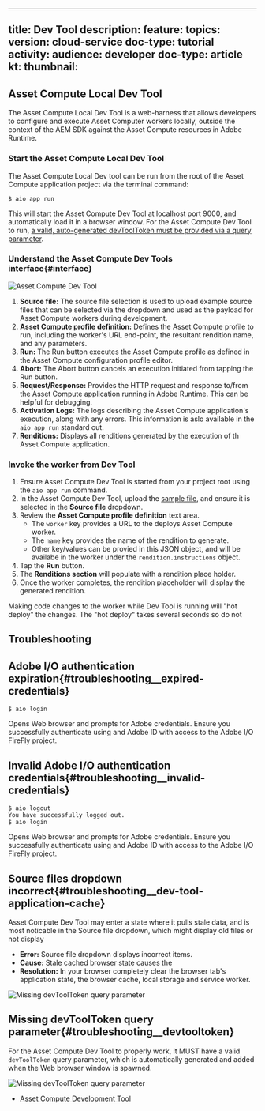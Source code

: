 
---
title: Dev Tool
description: 
feature: 
topics: 
version: cloud-service
doc-type: tutorial
activity: 
audience: developer
doc-type: article
kt: 
thumbnail: 
---

## Asset Compute Local Dev Tool

The Asset Compute Local Dev Tool is a web-harness that allows developers to configure and execute Asset Computer workers locally, outside the context of the AEM SDK against the Asset Compute resources in Adobe Runtime.

###  Start the Asset Compute Local Dev Tool

The Asset Compute Local Dev tool can be run from the root of the Asset Compute application project via the terminal command:

```
$ aio app run
```

This will start the Asset Compute Dev Tool at localhost port 9000, and automatically load it in a browser window. For the Asset Compute Dev Tool to run, [a valid, auto-generated devToolToken must be provided via a query parameter](#troubleshooting__devtooltoken).

### Understand the Asset Compute Dev Tools interface{#interface}

![Asset Compute Dev Tool]()

1. __Source file:__ The source file selection is used to upload example source files that can be selected via the dropdown and used as the payload for Asset Compute workers during development.
1. __Asset Compute profile definition:__ Defines the Asset Compute profile to run, including the worker's URL end-point, the resultant rendition name, and any parameters.
1. __Run:__ The Run button executes the Asset Compute profile as defined in the Asset Compute configuration profile editor.
1. __Abort:__ The Abort button cancels an execution initiated from tapping the Run button.
1. __Request/Response:__ Provides the HTTP request and response to/from the Asset Compute application running in Adobe Runtime. This can be helpful for debugging.
1. __Activation Logs:__ The logs describing the Asset Compute application's execution, along with any errors. This information is aslo available in the `aio app run` standard out.
1. __Renditions:__ Displays all renditions generated by the execution of th Asset Compute application.

### Invoke the worker from Dev Tool

1. Ensure Asset Compute Dev Tool is started from your project root using the `aio app run` command.
1. In the Asset Compute Dev Tool, upload the [sample file](assets/sample.jpg), and ensure it is selected in the __Source file__ dropdown.
1. Review the __Asset Compute profile definition__ text area.
    + The `worker` key provides a URL to the deploys Asset Compute worker.
    + The `name` key provides the name of the rendition to generate.
    + Other key/values can be provied in this JSON object, and will be availabe in the worker under the `rendition.instructions` object.
1. Tap the __Run__ button.
1. The __Renditions section__ will populate with a rendition place holder.
1. Once the worker completes, the rendition placeholder will display the generated rendition.

Making code changes to the worker while Dev Tool is running will "hot deploy" the changes. The "hot deploy" takes several seconds so do not 

## Troubleshooting

## Adobe I/O authentication expiration{#troubleshooting__expired-credentials}

```
$ aio login
```

Opens Web browser and prompts for Adobe credentials. Ensure you successfully authenticate using and Adobe ID with access to the Adobe I/O FireFly project.

## Invalid Adobe I/O authentication credentials{#troubleshooting__invalid-credentials}

```
$ aio logout
You have successfully logged out.
$ aio login
```

Opens Web browser and prompts for Adobe credentials. Ensure you successfully authenticate using and Adobe ID with access to the Adobe I/O FireFly project.

## Source files dropdown incorrect{#troubleshooting__dev-tool-application-cache}

Asset Compute Dev Tool may enter a state where it pulls stale data, and is most noticable in the 
Source file dropdown, which might display old files or not display 

+ __Error:__ Source file dropdown displays incorrect items.
+ __Cause:__ Stale cached browser state causes the 
+ __Resolution:__ In your browser completely clear the browser tab's application state, the browser cache, local storage and service worker.

![Missing devToolToken query parameter](assets/)

## Missing devToolToken query parameter{#troubleshooting__devtooltoken}

For the Asset Compute Dev Tool to properly work, it MUST have a valid `devToolToken` query parameter, which is automatically generated and added when the Web browser window is spawned. 

![Missing devToolToken query parameter](assets/)

+ [Asset Compute Development Tool](https://github.com/adobe/asset-compute-devtool)
